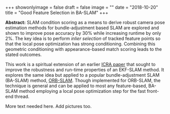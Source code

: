 +++
showonlyimage = false
draft = false
image = ""
date  = "2018-10-20"
title = "Good Feature Selection in BA-SLAM"
+++

**Abstract:** SLAM condition scoring as a means to derive robust camera pose
estimation methods for bundle-adjustment based SLAM are explored and shown
to improve pose accuracy by 30% while increasing runtime by only 2%.
The key idea is to perform _inlier selection_ of tracked feature points so
that the local pose optimization has strong conditioning. Combining this
geometric conditioning with appearance-based match scoring leads to the
stated outcomes.
<!--more-->

This work is a spiritual extension of an earlier [ICRA paper](SELF) that
sought to improve the robustness and run-time properties of an EKF-SLAM
method.  It explores the same idea but applied to a popular
bundle-adjustment SLAM (BA-SLAM) method,
[ORB-SLAM](https://github.com/raulmur/ORB_SLAM).  Though implemented for
ORB-SLAM, the technique is general and can be applied to most any
feature-based, BA-SLAM method employing a local pose optimization step for
the fast front-end thread.

More text needed here.  Add pictures too.
